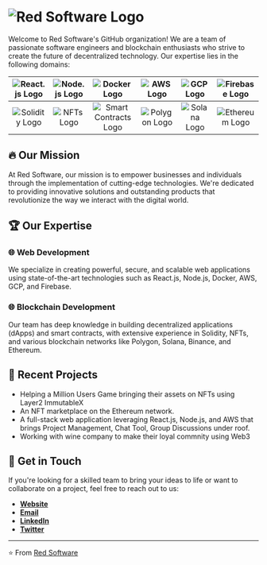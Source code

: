 # ![Red Software Logo](https://uploads-ssl.webflow.com/632076b8d70a0c26afd9b3ce/642fbbe251b8ae7b2dde3ba8_632076b8d70a0c47fdd9b4f6_Red%20Logo.jpg)

Welcome to Red Software's GitHub organization! We are a team of passionate software engineers and blockchain enthusiasts who strive to create the future of decentralized technology. Our expertise lies in the following domains:

| ![React.js Logo](https://uploads-ssl.webflow.com/632076b8d70a0c26afd9b3ce/642fb522f0c0b9b840b987d3_image%201.png) | ![Node.js Logo](https://uploads-ssl.webflow.com/632076b8d70a0c26afd9b3ce/642fb52200c61261f2e86fdf_image%202.png) | ![Docker Logo](https://uploads-ssl.webflow.com/632076b8d70a0c26afd9b3ce/642fb52351b8ae5803ddccc5_image%2015.png) | ![AWS Logo](https://uploads-ssl.webflow.com/632076b8d70a0c26afd9b3ce/642fb522ea5e81ffdae869eb_image%204.png) | ![GCP Logo](https://uploads-ssl.webflow.com/632076b8d70a0c26afd9b3ce/642fb52251b8aec305ddcc81_image%205.png) | ![Firebase Logo](https://uploads-ssl.webflow.com/632076b8d70a0c26afd9b3ce/642fb5223e0da3262a4e89f0_image%206.png) |
|:-------------------------------------------------------------------------------------------------------------------:|:-------------------------------------------------------------------------------------------------------------------:|:-------------------------------------------------------------------------------------------------------------------:|:-------------------------------------------------------------------------------------------------------------------:|:-------------------------------------------------------------------------------------------------------------------:|:-------------------------------------------------------------------------------------------------------------------:|
| ![Solidity Logo](https://uploads-ssl.webflow.com/632076b8d70a0c26afd9b3ce/642fb522f0c0b9d232b987d2_image%208.png) | ![NFTs Logo](https://uploads-ssl.webflow.com/632076b8d70a0c26afd9b3ce/642fb5224c91b867a171ffb3_image%209.png) | ![Smart Contracts Logo](https://uploads-ssl.webflow.com/632076b8d70a0c26afd9b3ce/642fb522fd26aa3bf2924e32_image%2010.png) | ![Polygon Logo](https://uploads-ssl.webflow.com/632076b8d70a0c26afd9b3ce/642fb523171648295ee91600_image%2011.png) | ![Solana Logo](https://uploads-ssl.webflow.com/632076b8d70a0c26afd9b3ce/642fb5233e0da37b6f4e8a08_image%2012.png) | ![Ethereum Logo](https://uploads-ssl.webflow.com/632076b8d70a0c26afd9b3ce/642fb523fd26aa8124924e33_image%2014.png) |

## 🔥 Our Mission

At Red Software, our mission is to empower businesses and individuals through the implementation of cutting-edge technologies. We're dedicated to providing innovative solutions and outstanding products that revolutionize the way we interact with the digital world.

## 🏆 Our Expertise

### 🌐 Web Development

We specialize in creating powerful, secure, and scalable web applications using state-of-the-art technologies such as React.js, Node.js, Docker, AWS, GCP, and Firebase.

### 🌐 Blockchain Development

Our team has deep knowledge in building decentralized applications (dApps) and smart contracts, with extensive experience in Solidity, NFTs, and various blockchain networks like Polygon, Solana, Binance, and Ethereum.

## 🚀 Recent Projects

- Helping a Million Users Game bringing their assets on NFTs using Layer2 ImmutableX
- An NFT marketplace on the Ethereum network.
- A full-stack web application leveraging React.js, Node.js, and AWS that brings Project Management, Chat Tool, Group Discussions under roof.
- Working with wine company to make their loyal commnity using Web3

## 🤝 Get in Touch

If you're looking for a skilled team to bring your ideas to life or want to collaborate on a project, feel free to reach out to us:

- [**Website**](https://redsoftsolutions.com)
- [**Email**](mailto:sanket@redsoftware.com)
- [**LinkedIn**](https://www.linkedin.com/in/3sanket3)
- [**Twitter**](https://twitter.com/3sanket3)

---

⭐️ From [Red Software](https://github.com/RedSoftware)
